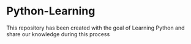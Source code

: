 # Python-Learning
This repository has been created with the goal of Learning Python and share our knowledge during this process
